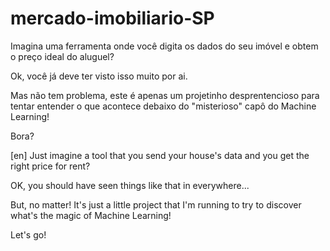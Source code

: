 # mercado-imobiliario-SP

Imagina uma ferramenta onde você digita os dados do seu imóvel e obtem o preço ideal do aluguel?

Ok, você já deve ter visto isso muito por ai.

Mas não tem problema, este é apenas um projetinho desprentencioso para tentar entender o que acontece debaixo do "misterioso" capô do Machine Learning! 

Bora?


[en] Just imagine a tool that you send your house's data and you get the right price for rent?

OK, you should have seen things like that in everywhere...

But, no matter! It's just a little project that I'm running to try to discover what's the magic of Machine Learning!

Let's go!
